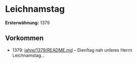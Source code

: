# Leichnamstag

**Ersterwähnung:** 1379

## Vorkommen
- 1379: [jahre/1379/README.md](../jahre/1379/README.md) – Dienſtag nah
unſeres Herrn Leichnamstag...
